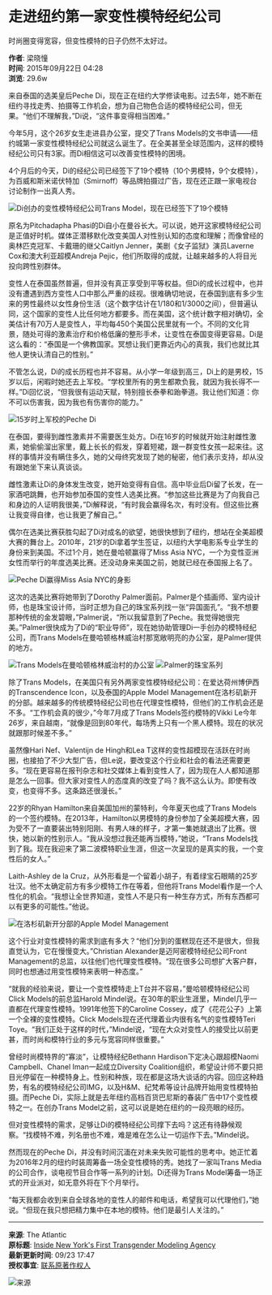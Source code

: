 # 走进纽约第一家变性模特经纪公司

时尚圈变得宽容，但变性模特的日子仍然不太好过。

**作者**: 梁晓憧  
**时间**: 2015年09月22日 04:28  
**浏览**: 29.6w  

来自泰国的选美皇后Peche Di，现在正在纽约大学修读电影。过去5年，她不断在纽约寻找走秀、拍摄等工作机会，想为自己物色合适的模特经纪公司，但无果。“他们不理解我，”Di说，“这件事变得相当困难。”

今年5月，这个26岁女生走进县办公室，提交了Trans Models的文书申请——纽约城第一家变性模特经纪公司就这么诞生了。在全美甚至全球范围内，这样的模特经纪公司只有3家。而Di相信这可以改善变性模特的困境。

4个月后的今天，Di的经纪公司已经签下了19个模特（10个男模特，9个女模特），为百威和斯米诺伏特加（Smirnoff）等品牌拍摄过广告，现在还正跟一家电视台讨论制作一出真人秀。

![Di创办的变性模特经纪公司Trans Model，现在已经签下了19个模特](https://img1.jiemian.com/101/original/20150922/144288690815387700_a700xH.jpg)

原名为Pitchadapha Phasi的Di自小在曼谷长大。可以说，她开这家模特经纪公司是正值好时机。媒体正潜移默化改变美国人对性别认知的态度和理解；而像曾经的奥林匹克冠军、卡戴珊的继父Caitlyn Jenner，美剧《女子监狱》演员Laverne Cox和澳大利亚超模Andreja Pejic，他们所取得的成就，让越来越多的人将目光投向跨性别群体。

变性人在泰国虽然普遍，但并没有真正享受到平等权益。但Di的成长过程中，也并没有遭遇到西方变性人口中那么严重的歧视。很难确切地说，在泰国到底有多少生来的男性最终以女性身份生活（这个数字估计在1/180和1/3000之间），但普遍认同，这个国家的变性人比任何地方都要多。而在美国，这个统计数字相对确切，全美估计有70万人是变性人，平均每450个美国公民里就有一个。不同的文化背景，随处可得的激素治疗和价格低廉的整形手术，让变性在泰国变得更容易。Di是这么看的：“泰国是一个佛教国家。冥想让我们更靠近内心的真我，我们也就比其他人更快认清自己的性别。”

不管怎么说，Di的成长历程也并不容易。从小学一年级到高三，Di上的是男校，15岁以后，闲暇时她还去上军校。“学校里所有的男生都欺负我，就因为我长得不一样。”Di回忆说，“但我很有运动天赋，特别擅长泰拳和跆拳道。我让他们知道：你不可以伤害我，因为我也有伤害你的能力。”

![15岁时上军校的Peche Di](https://img3.jiemian.com/101/original/20150922/144288704362198200_a700xH.jpg)

在泰国，要得到雌性激素并不需要医生处方。Di在16岁的时候就开始注射雌性激素，她偷偷溜出家里，戴上长长的假发，穿着短裙，跟一群变性女孩一起来往。这样的事情并没有瞒住多久，她的父母终究发现了她的秘密，他们表示支持，却从没有跟她坐下来认真谈谈。

雌性激素让Di的身体发生改变，她开始变得有自信。高中毕业后Di留了长发，在一家酒吧跳舞，也开始参加泰国的变性人选美比赛。“参加这些比赛是为了向我自己和身边的人证明我很美，”Di解释说，“有时我会赢得名次，有时没有。但这些比赛让我变得自律，也让我更了解自己。”

偶尔在选美比赛获胜勾起了Di对成名的欲望，她很快想到了纽约，想站在全美超模大赛的舞台上。2010年，21岁的Di拿着学生签证，以纽约大学电影系专业学生的身份来到美国。不过1个月，她在曼哈顿赢得了Miss Asia NYC，一个为变性亚洲女性而举行的年度选美比赛。还没动身来美国之前，她就已经在泰国报上名了。

![Peche Di赢得Miss Asia NYC的身影](https://img3.jiemian.com/101/original/20150922/144288807919629200_a700xH.jpg)

这次的选美比赛将她带到了Dorothy Palmer面前。Palmer是个插画师、室内设计师，也是珠宝设计师，当时正想为自己的珠宝系列找一张“异国面孔”。“我不想要那种传统的金发碧眼，”Palmer说，“所以我留意到了Peche。我觉得她很完美。”Palmer很快成为了Di的“职业导师”，现在她协助管理Di一手创办的模特经纪公司，而Trans Models在曼哈顿格林威治村那宽敞明亮的办公室，是Palmer提供的地方。

![Trans Models在曼哈顿格林威治村的办公室](https://img3.jiemian.com/101/original/20150922/144288775056165300_a700xH.jpg)
![Palmer的珠宝系列](https://img1.jiemian.com/101/original/20150922/144288800574705000_a700xH.jpg)

除了Trans Models，在美国只有另外两家变性模特经纪公司：在爱达荷州博伊西的Transcendence Icon，以及泰国的Apple Model Management在洛杉矶新开的分部。越来越多的传统模特经纪公司也在代理变性模特，但他们的工作机会还是不多。“工作机会真的很少，”今年7月成了Trans Models签约模特的Vikki Le今年26岁，来自越南，“就像是回到80年代，每场秀上只有一个黑人模特。现在的状况就跟那时候差不多。”

虽然像Hari Nef、Valentijn de Hingh和Lea T这样的变性超模现在活跃在时尚圈，也接拍了不少大型广告，但Le说，要改变这个行业和社会的看法还需要更多。“现在更容易在报刊杂志和社交媒体上看到变性人了，因为现在人人都知道那是怎么一回事。但大家对变性人的态度真的改变了吗？我不这么认为。即使有改变，也变得不多。这条路还很漫长。”

22岁的Rhyan Hamilton来自美国加州的蒙特利，今年夏天也成了Trans Models的一个签约模特。在2013年，Hamilton以男模特的身份参加了全美超模大赛，因为受不了一直要装出特别阳刚、有男人味的样子，才第一集她就退出了比赛。很快，她以新的性别示人。“我从没想过我还能再当模特，”她说，“Trans Models找到了我。现在我迎来了第二波模特职业生涯，但这一次呈现的是真实的我，一个变性后的女人。”

Laith-Ashley de la Cruz，从外形看是一个留着小胡子，有着绿宝石眼睛的25岁壮汉。他不太确定前方有多少模特工作在等着，但他将Trans Model看作是一个人性化的机会。“我想让全世界知道，变性人不是只有一种生存方式，所有东西都可以有更多的可能性。”他说。

![在洛杉矶新开分部的Apple Model Management](https://img3.jiemian.com/101/original/20150922/144288789919305400_a700xH.jpg)

这个行业对变性模特的需求到底有多大？“他们分到的蛋糕现在还不是很大，但我直觉认为，它在慢慢变大。”Christian Alexander是迈阿密模特经纪公司Front Management的总监，以往他们也代理变性模特。“现在很多公司想扩大客户群，同时也想通过用变性模特来表明一种态度。”

“就我的经验来说，要让一个变性模特走上T台并不容易，”曼哈顿模特经纪公司Click Models的前总监Harold Mindel说。在30年的职业生涯里，Mindel几乎一直都在代理变性模特。1991年他签下的Caroline Cossey，成了《花花公子》上第一个全裸的变性模特。Click Models现在还代理着业内很有名气的变性模特Teri Toye。“我们正处于这样的时代，”Mindel说，“现在大众对变性人的接受比以前更甚，而时尚和模特行业的多元与宽容同样很重要。”

曾经时尚模特界的“寡淡”，让模特经纪Bethann Hardison下定决心跟超模Naomi Campbell、Chanel Iman一起成立Diversity Coalition组织，希望设计师不要只把目光停留在一种模特身上。性别和种族，现在都是这场大谈话的内容。回应这种趋势，有名的模特经纪公司IMG，以及H&M、纪梵希等设计品牌开始用变性模特拍摄。而Peche Di，实际上就是去年纽约高档百货巴尼斯的春装广告中17个变性模特之一。在创办Trans Model之前，这可以说是她在纽约的一段亮眼的经历。

但对变性模特的需求，足够让Di的模特经纪公司撑下去吗？这还有待静候观察。“找模特不难，列名册也不难，难是难在怎么让一切运作下去。”Mindel说。

然而现在的Peche Di，并没有时间沉湎在对未来失败可能性的思考中。她正忙着为2016年2月的纽约时装周筹备一场全变性模特的秀。她找了一家叫Trans Media的公司合作，谈电视节目合作等一系列的计划。Di还得为Trans Model筹备一场正式的开业派对，如无意外将在下个月举行。

“每天我都会收到来自全球各地的变性人的邮件和电话，希望我可以代理他们，”她说。“但现在我只想把精力集中在本地的模特。他们是最引人关注的。”

---

**来源**: The Atlantic  
**原标题**: [Inside New York's First Transgender Modeling Agency](http://www.theatlantic.com/business/archive/2015/09/new-york-citys-first-transgender-modeling-agency/405718/)  
**最新更新时间**: 09/23 17:47  
**授权事宜**: [联系原著作权人](https://www.jiemian.com/about/copyright.html)  

![来源](https://img2.jiemian.com/101/original/20150922/144288884247566700_a700xH.jpg)